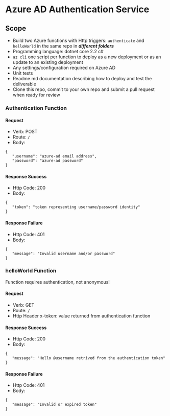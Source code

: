 # Azure AD Authentication Service

## Scope

* Build two Azure functions with Http triggers: `authenticate` and `helloWorld` in the same repo in ***different folders***
* Programming language: dotnet core 2.2 c#
* `az cli` one script per function to deploy as a new deployment or as an update to an existing deployment 
* Any settings/configuration required on Azure AD
* Unit tests
* Readme.md documentation describing how to deploy and test the deliverable
* Clone this repo, commit to your own repo and submit a pull request when ready for review

### Authentication Function

#### Request

* Verb: POST 
* Route: `/`
* Body:
```
{
   "username": "azure-ad email address",
   "password": "azure-ad password"
}
```

#### Response Success

* Http Code: 200
* Body:
```
{
   "token": "token representing username/password identity"
}
```

#### Response Failure

* Http Code: 401
* Body:
```
{
   "message": "Invalid username and/or password"
}
```

### helloWorld Function

Function requires authentication, not anonymous!

#### Request

* Verb: GET 
* Route: `/`
* Http Header x-token: value returned from authentication function

#### Response Success

* Http Code: 200
* Body:
```
{
   "message": "Hello @username retrived from the authentication token"
}
```

#### Response Failure

* Http Code: 401
* Body:
```
{
   "message": "Invalid or expired token"
}
```
